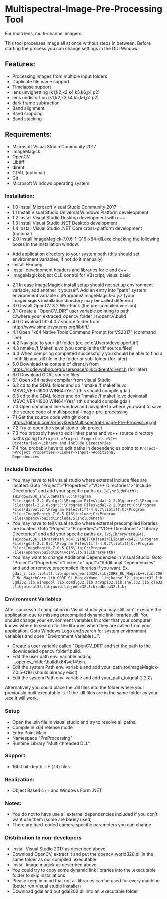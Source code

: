 # Multispectral-Image-Pre-Processing Tool
For multi lens, multi-channel imagers.

This tool processes image all at once without steps in between. Before starting the process you can change settings in the GUI Window.

## Features:
- Processing images from multiple input folders 
- Duplicate file name support
- Timelapse support
- lens unvignetting (k1,k2,k3,k4,k5,k6,p1,p2)
- lens undistortion (k1,k2,k3,k4,k5,k6,p1,p2)
- dark frame subtraction
- Band alignment
- Band cropping
- Band stacking

## Requirements:
- Microsoft Visual Studio Community 2017
- ImageMagick
- OpenCV
- Libtiff
- dirent
- GDAL (optional)
- Git
- Microsoft Windows operating system

### Installation:
- 1.0 Install Microsoft Visual Studio Community 2017
- 1.1 Install Visual Studio Universal Windows Platform develeopment
- 1.2 Install Visual Studio Desktop development with c++
- 1.3 Install Visual Studio .NET Desktop development
- 1.4 Install Visual Studio .NET Core cross-platform development (optional)
- 2.0 Install ImageMagick-7.0.6-1-Q16-x64-dll.exe checking the following boxes in the installation window:
* Add application directory to your system path (this should set environment variables, if not do it manually)
* install FFmpeg
* Install development headers and libraries for c and c++
* ImageMagickobject OLE control for VBscript, visual basic
- 2.1 In case ImageMagick install setup should not set up environment variable, add another it yourself. Add an entry into "path" system environment variable c:\Programs\ImageMagick-x.y.z (your imagemagick installation directory may be called different)
- 3.0 Install OpenCV 3.2 Win-Pack (the pre-compiled version)
- 3.1 Create a "OpenCV_DIR" user variable pointing to path c:\where_your_extraced_opencv_folder_is\opencv\build
- 4.0 Download tiff-4.0.7 source folder from http://www.simplesystems.org/libtiff/
- 4.1 Open "x64 Native Tools Command Prompt for VS2017" (command line)
- 4.2 Navigate to your tiff folder (ex. cd c:\Users\developer\tiff)
- 4.3 nmake /f Makefile.vc (you compile the tiff source files)
- 4.4 When compiling completed successfully you should be able to find a libtiff.lib and .dll file in the folder or sub-folder (for later)
- 5.0 Download the content of dirent.h from https://code.woboq.org/userspace/glibc/dirent/dirent.h (for later)
- 6.0 Download GDAL source files
- 6.1 Open x64 native compiler from visual Studio
- 6.2 cd to the GDAL folder and do "nmake /f makefile.vc MSVC_VER=1900 WIN64=Yes" (this should compile gdal)
- 6.3 cd to the GDAL folder and do "nmake /f makefile.vc devinstall MSVC_VER=1900 WIN64=Yes" (this should compile gdal)
- 7.0 Open command line window and navigate to where you want to save the source code of multispectral-image-pre-processing
- 7.1 Get the source code with git clone https://github.com/pr5syl3ed/Multispectral-Image-Pre-Processing.git
- 7.2 Try to open the visual studio .sln project
- 7.3 You probably have to edit linker paths and vc++ source directory paths going to <code>Project->Project Properties->VC++ Directories->Library and include Directories</code>
- 7.4 You probably have to edit paths in dependencies going to <code>Project->Project Properties->Linker->Input->Additional Dependencies</code>

### Include Directories
- You may have to tell visual studio where external include files are located. Goto "Project">"Properties">"VC++ Directories">"Include Directories" and add your specific paths ex.<code>$(VC_IncludePath);$(WindowsSDK_IncludePath);C:\Program Files\gdal-2.2.0\alg;C:\Program Files\gdal-2.2.0\gcore;C:\Program Files\gdal-2.2.0\ogr;C:\Program Files\gdal-2.2.0\port;C:\Program Files\dirent;C:\Program Files\tiff-4.0.7\libtiff;C:\Program Files\ImageMagick-7.0.5-Q16\include;C:\Program Files\opencv\build\include;$(IncludePath)</code>
- You may have to tell visual studio where external precompiled libraries are located. Goto "Project">"Properties">"VC++ Directories">"Library Directories" and add your specific paths ex. <code>$(VC_LibraryPath_x64);$(WindowsSDK_LibraryPath_x64);$(NETFXKitsDir)Lib\um\x64;C:\Program Files\gdal-2.2.0;C:\Program Files\tiff-4.0.7\libtiff;C:\Program Files\ImageMagick-7.0.5-Q16\lib;C:\Program Files\opencv\build\x64\vc14\lib;$(LibraryPath)</code>
- You may want to change Additional Dependencies in VIsual Studio. Goto "Project">"Properties">"Linkes">"Input">"Additional Dependencies" and add or remove precompiled libraries if you want. Ex. <code>gdal_i.lib;libtiff.lib;opencv_world320.lib;CORE_RL_Magick++_.lib;CORE_RL_MagickCore_.lib;CORE_RL_MagickWand_.lib;kernel32.lib;user32.lib;gdi32.lib;winspool.lib;comdlg32.lib;advapi32.lib;shell32.lib;ole32.lib;oleaut32.lib;uuid.lib;odbc32.lib;odbccp32.lib;</code>


### Environment Variables
After successfull compilation in Visual studio you may still can't execute the application due to missing precompiled dynamic link libraries .dll. You should change your environment variables in order that your computer knows where to search for the libraries when they are called from your application. Goto Windows Logo and search for system environment variables and open "Environment Variables...". 
- Create a user variable called "OpenCV_DIR" and set the path to the downloaded opencv_folder\build. 
- Edit the user path env. variable adding ...opencv_folder\build\x64\vc14\bin.
- Edit the system Path env. variable and add your_path_to\ImageMagick-7.0.5-Q16 (should already exist)
- Edit the system Path env. variable and add your_path_to\gdal-2.2.0\

Alternatively you could place the .dll files into the folder where your  previously built executable is. If the .dll files are in the same folder as your .exe it will work.

### Setup
- Open the .sln file in visual studio and try to resolve all paths.
- Compile in x64 release mode
- Entry Point Main
- Namespace "PreProcessing"
- Runtime Library "Multi-threaded DLL"

### Support:
- 16bit bit-depth TIF (.tif) files

### Realization:
- Object Based c++ and Windows Form .NET

### Notes:
- You do not to have use all external dependencies included if you don't want use them (some are barely used)
- There are hard-coded camera specific parameters you can change

### Distribution to non-developers
- Install Visual Studio 2017 as described above
- Download OpenCV, extract it and put the opencv_world320.dll in the same folder as our compiled .executable
- Install Image magick as described above
- You could try to copy some dynamic link libraries into the .executable folder to skip installations
- Please keep in mind that not all libraries can be used for every machine (better run Visual studio installer)
- Download gdal and put gdal202.dll into an .executable folder


